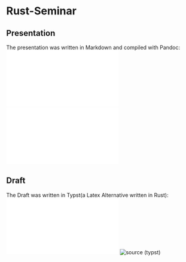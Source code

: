 # Rust-Seminar


## Presentation 

The presentation was written in Markdown and compiled with Pandoc: 
![pdf](./presentation/slides.pdf)
![source (markdown)](./presentation/slides.md)


## Draft

The Draft was written in Typst(a Latex Alternative written in Rust): 
![pdf](./ausarbeitung/main.pdf)
![source (typst)](./ausarbeitung/main.typ)
